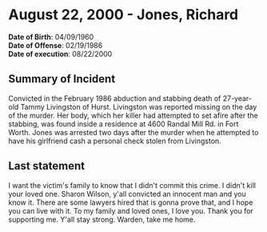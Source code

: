 # August 22, 2000 - Jones, Richard

**Date of Birth**: 04/09/1960<br/>
**Date of Offense**: 02/19/1986<br/>
**Date of execution**: 08/22/2000<br/>

## Summary of Incident
Convicted in the February 1986 abduction and stabbing death of 27-year-old Tammy Livingston of Hurst. Livingston was reported missing on the day of the murder. Her body, which her killer had attempted to set afire after the stabbing, was found inside a residence at 4600 Randal Mill Rd. in Fort Worth. Jones was arrested two days after the murder when he attempted to have his girlfriend cash a personal check stolen from Livingston.

## Last statement
I want the victim's family to know that I didn't commit this crime. I didn't kill your loved one. Sharon Wilson, y'all convicted an innocent man and you know it. There are some lawyers hired that is gonna prove that, and I hope you can live with it. To my family and loved ones, I love you. Thank you for supporting me. Y'all stay strong. Warden, take me home.